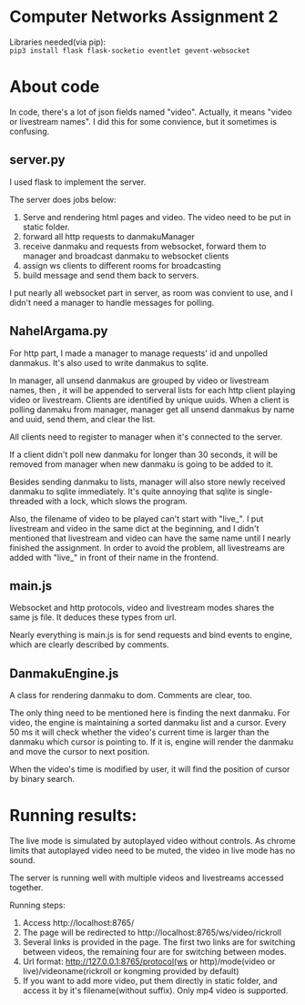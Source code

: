 # Computer Networks Assignment 2

Libraries needed(via pip):  
`pip3 install flask flask-socketio eventlet gevent-websocket`

# About code

In code, there's a lot of json fields named "video". Actually, it means "video or livestream names". I did this for some convience, but it sometimes is confusing. 

## server.py

I used flask to implement the server. 

The server does jobs below:
1. Serve and rendering html pages and video. The video need to be put in static folder.
2. forward all http requests to danmakuManager
3. receive danmaku and requests from websocket, forward them to manager and broadcast danmaku to websocket clients
4. assign ws clients to different rooms for broadcasting
5. build message and send them back to servers.

I put nearly all websocket part in server, as room was convient to use, and I didn't need a manager to handle messages for polling.  

## NahelArgama.py
For http part, I made a manager to manage requests' id and unpolled danmakus. It's also used to write danmakus to sqlite.

In manager, all unsend danmakus are grouped by video or livestream names, then , it will be appended to serveral lists for each http client playing video or livestream. Clients are identified by unique uuids. When a client is polling danmaku from manager, manager get all unsend danmakus by name and uuid, send them, and clear the list.

All clients need to register to manager when it's connected to the server. 

If a client didn't poll new danmaku for longer than 30 seconds, it will be removed from manager when new danmaku is going to be added to it.

Besides sending danmaku to lists, manager will also store newly received danmaku to sqlite immediately. It's quite annoying that sqlite is single-threaded with a lock, which slows the program.

Also, the filename of video to be played can't start with "live_". I put livestream and video in the same dict at the beginning, and I didn't mentioned that livestream and video can have the same name until I nearly finished the assignment. In order to avoid the problem, all livestreams are added with "live_" in front of their name in the frontend.

## main.js

Websocket and http protocols, video and livestream modes shares the same js file. It deduces these types from url.

Nearly everything is main.js is for send requests and bind events to engine, which are clearly described by comments.

## DanmakuEngine.js

A class for rendering danmaku to dom. Comments are clear, too.

The only thing need to be mentioned here is finding the next danmaku. For video, the engine is maintaining a sorted danmaku list and a cursor. Every 50 ms it will check whether the video's current time is larger than the danmaku which cursor is pointing to. If it is, engine will render the danmaku and move the cursor to next position.

When the video's time is modified by user, it will find the position of cursor by binary search.

# Running results:

The live mode is simulated by autoplayed video without controls. As chrome limits that autoplayed video need to be muted, the video in live mode has no sound.

The server is running well with multiple videos and livestreams accessed together.

Running steps:
1. Access http://localhost:8765/
2. The page will be redirected to http://localhost:8765/ws/video/rickroll
3. Several links is provided in the page. The first two links are for switching between videos, the remaining four are for switching between modes.
4. Url format: http://127.0.0.1:8765/protocol(ws or http)/mode(video or live)/videoname(rickroll or kongming provided by default)
5. If you want to add more video, put them directly in static folder, and access it by it's filename(without suffix). Only mp4 video is supported.
